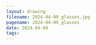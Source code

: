 ```yaml
---
layout: drawing
filename: 2024-04-09_glasses.jpg
pagename: 2024-04-09_glasses
date: 2024-04-09
tags:
---
```

